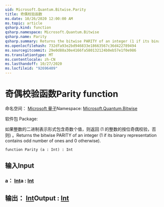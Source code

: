 ```yaml
---
uid: Microsoft.Quantum.Bitwise.Parity
title: 奇偶校验函数
ms.date: 10/26/2020 12:00:00 AM
ms.topic: article
qsharp.kind: function
qsharp.namespace: Microsoft.Quantum.Bitwise
qsharp.name: Parity
qsharp.summary: Returns the bitwise PARITY of an integer (1 if its binary representation contains odd number of ones and 0 otherwise).
ms.openlocfilehash: 732dfa93e2bd946833e18663567c36d422789494
ms.sourcegitcommit: 29e0d88a30e4166fa580132124b0eb57e1f0e986
ms.translationtype: MT
ms.contentlocale: zh-CN
ms.lasthandoff: 10/27/2020
ms.locfileid: "92696409"
---
```

# <a name="parity-function"></a><span data-ttu-id="a7910-102">奇偶校验函数</span><span class="sxs-lookup"><span data-stu-id="a7910-102">Parity function</span></span>

<span data-ttu-id="a7910-103">命名空间： [Microsoft 量子](xref:Microsoft.Quantum.Bitwise)</span><span class="sxs-lookup"><span data-stu-id="a7910-103">Namespace: [Microsoft.Quantum.Bitwise](xref:Microsoft.Quantum.Bitwise)</span></span>

<span data-ttu-id="a7910-104">软件包 [](https://nuget.org/packages/)</span><span class="sxs-lookup"><span data-stu-id="a7910-104">Package: [](https://nuget.org/packages/)</span></span>


<span data-ttu-id="a7910-105">如果整数的二进制表示形式包含奇数个值，则返回 (1 的整数的按位奇偶校验，否则) 。</span><span class="sxs-lookup"><span data-stu-id="a7910-105">Returns the bitwise PARITY of an integer (1 if its binary representation contains odd number of ones and 0 otherwise).</span></span>

```qsharp
function Parity (a : Int) : Int
```


## <a name="input"></a><span data-ttu-id="a7910-106">输入</span><span class="sxs-lookup"><span data-stu-id="a7910-106">Input</span></span>

### <a name="a--int"></a><span data-ttu-id="a7910-107">a： [Int](xref:microsoft.quantum.lang-ref.int)</span><span class="sxs-lookup"><span data-stu-id="a7910-107">a : [Int](xref:microsoft.quantum.lang-ref.int)</span></span>





## <a name="output--int"></a><span data-ttu-id="a7910-108">输出： [Int](xref:microsoft.quantum.lang-ref.int)</span><span class="sxs-lookup"><span data-stu-id="a7910-108">Output : [Int](xref:microsoft.quantum.lang-ref.int)</span></span>

